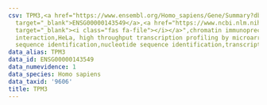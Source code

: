 ```yaml
---
csv: TPM3,<a href="https://www.ensembl.org/Homo_sapiens/Gene/Summary?db=core;g=ENSG00000143549"
  target="_blank">ENSG00000143549</a>,<a href="https://www.ncbi.nlm.nih.gov/pubmed/17216044"
  target="_blank"><i class="fas fa-file"></i></a>",chromatin immunoprecipitation assay,direct
  interaction,HeLa, high throughput transcription profiling by microarray,nucleotide
  sequence identification,nucleotide sequence identification,transcriptional regulation,
data_alias: TPM3
data_id: ENSG00000143549
data_numevidence: 1
data_species: Homo sapiens
data_taxid: '9606'
title: TPM3
---
```

